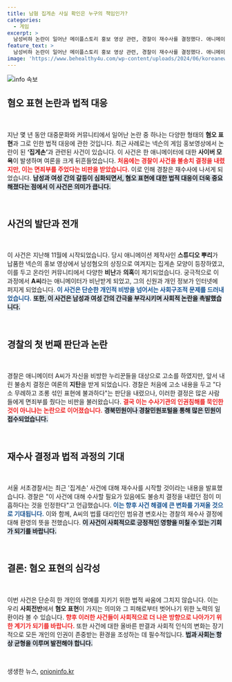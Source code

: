 ```yaml
---
title: 남혐 집게손 사실 확인은 누구의 책임인가?
categories:
  - 게임
excerpt: >
  남성비하 논란이 일어난 메이플스토리 홍보 영상 관련, 경찰이 재수사를 결정했다. 애니메이터 A씨의 신상이 공개된 사건에 대한 비판이 이어지며, 과거의 각하 결정이 잘못됐음을 인정한 경찰의 후속 조치가 주목된다.
feature_text: >
  남성비하 논란이 일어난 메이플스토리 홍보 영상 관련, 경찰이 재수사를 결정했다. 애니메이터 A씨의 신상이 공개된 사건에 대한 비판이 이어지며, 과거의 각하 결정이 잘못됐음을 인정한 경찰의 후속 조치가 주목된다.
image: 'https://www.behealthy4u.com/wp-content/uploads/2024/06/koreanews.jpg'
---
```


<p><img src="https://www.behealthy4u.com/wp-content/uploads/2024/06/koreanews.jpg" alt="info 속보" /></p>

<h2 data-ke-size="size26">혐오 표현 논란과 법적 대응</h2>

<p data-ke-size="size16">&nbsp;</p>

<p>지난 몇 년 동안 대중문화와 커뮤니티에서 일어난 논란 중 하나는 다양한 형태의 <strong>혐오 표현</strong>과 그로 인한 법적 대응에 관한 것입니다. 최근 사례로는 넥슨의 게임 홍보영상에서 논란이 된 <strong>‘집게손’</strong>과 관련된 사건이 있습니다. 이 사건은 한 애니메이터에 대한 <strong>사이버 모욕</strong>이 발생하며 여론을 크게 뒤흔들었습니다. <b><span style="color: #ee2323;">처음에는 경찰이 사건을 불송치 결정을 내렸지만, 이는 면죄부를 주었다는 비판을 받았습니다.</span></b> 이로 인해 경찰은 재수사에 나서게 되었습니다. <b><span style="background-color: #21538527;">남성과 여성 간의 갈등이 심화되면서, 혐오 표현에 대한 법적 대응이 더욱 중요해졌다는 점에서 이 사건은 의미가 큽니다.</span></b> </p>

<p data-ke-size="size16">&nbsp;</p>

<h2 data-ke-size="size26">사건의 발단과 전개</h2>

<p data-ke-size="size16">&nbsp;</p>

<p>이 사건은 지난해 11월에 시작되었습니다. 당시 애니메이션 제작사인 <strong>스튜디오 뿌리</strong>가 납품한 넥슨의 홍보 영상에서 남성혐오의 상징으로 여겨지는 집게손 모양이 등장하였고, 이를 두고 온라인 커뮤니티에서 다양한 <strong>비난</strong>과 <strong>의혹</strong>이 제기되었습니다. 궁극적으로 이 과정에서 <strong>A씨</strong>라는 애니메이터가 비난받게 되었고, 그의 신원과 개인 정보가 인터넷에 퍼지게 되었습니다. <b><span style="color: #1a5490;">이 사건은 단순한 개인적 비방을 넘어서는 사회구조적 문제를 드러내었습니다.</span></b> <b><span style="background-color: #21538527;">또한, 이 사건은 남성과 여성 간의 간극을 부각시키며 사회적 논란을 촉발했습니다.</span></b> </p>

<p data-ke-size="size16">&nbsp;</p>

<h2 data-ke-size="size26">경찰의 첫 번째 판단과 논란</h2>

<p data-ke-size="size16">&nbsp;</p>

<p>경찰은 애니메이터 A씨가 자신을 비방한 누리꾼들을 대상으로 고소를 하였지만, 앞서 내린 불송치 결정은 여론의 <strong>지탄</strong>을 받게 되었습니다. 경찰은 처음에 고소 내용을 두고 "다소 무례하고 조롱 섞인 표현에 불과하다"는 판단을 내렸으나, 이러한 결정은 많은 사람들에게 면죄부를 줬다는 비판을 불러왔습니다. <b><span style="color: #ee2323;">결국 이는 수사기관의 인권침해를 묵인한 것이 아니냐는 논란으로 이어졌습니다.</span></b> <b><span style="background-color: #21538527;"> 경북민원이나 경찰민원포털을 통해 많은 민원이 접수되었습니다.</span></b> </p>

<p data-ke-size="size16">&nbsp;</p>

<h2 data-ke-size="size26">재수사 결정과 법적 과정의 기대</h2>

<p data-ke-size="size16">&nbsp;</p>

<p>서울 서초경찰서는 최근 '집게손' 사건에 대해 재수사를 시작할 것이라는 내용을 발표했습니다. 경찰은 "이 사건에 대해 수사할 필요가 있음에도 불송치 결정을 내렸던 점이 미흡하다는 것을 인정한다"고 언급했습니다. <b><span style="color: #1a5490;">이는 향후 사건 해결에 큰 변화를 가져올 것으로 기대됩니다.</span></b> 이와 함께, A씨의 법률 대리인인 범유경 변호사는 경찰의 재수사 결정에 대해 환영의 뜻을 전했습니다. <b><span style="background-color: #21538527;">이 사건이 사회적으로 긍정적인 영향을 미칠 수 있는 기회가 되기를 바랍니다.</span></b> </p>

<p data-ke-size="size16">&nbsp;</p>

<h2 data-ke-size="size26">결론: 혐오 표현의 심각성</h2>

<p data-ke-size="size16">&nbsp;</p>

<p>이번 사건은 단순히 한 개인의 명예를 지키기 위한 법적 싸움에 그치지 않습니다. 이는 우리 <strong>사회전반</strong>에서 <strong>혐오 표현</strong>이 가지는 의미와 그 피해로부터 벗어나기 위한 노력의 일환이라 볼 수 있습니다. <b><span style="color: #ee2323;">향후 이러한 사건들이 사회적으로 더 나은 방향으로 나아가기 위한 계기가 되기를 바랍니다.</span></b> 또한 사건에 대한 올바른 판결과 사회적 인식의 변화는 장기적으로 모든 개인의 인권이 존중받는 환경을 조성하는 데 필수적입니다. <b><span style="background-color: #21538527;">법과 사회는 항상 균형을 이루며 발전해야 합니다.</span></b> </p>

<p data-ke-size="size16">&nbsp;</p>
생생한 뉴스, <a href="https://onioninfo.kr" rel="dofollow">onioninfo.kr</a>


